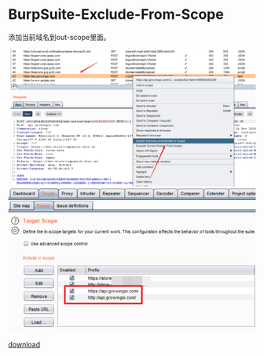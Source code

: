 # BurpSuite-Exclude-From-Scope

添加当前域名到out-scope里面。

![](https://github.com/xiaoxiaoleo/BurpSuite-Exclude-From-Scope/raw/main/screenshot/add.png)
![](https://github.com/xiaoxiaoleo/BurpSuite-Exclude-From-Scope/raw/main/screenshot/scope.png)

[download](https://github.com/xiaoxiaoleo/BurpSuite-Exclude-From-Scope)
